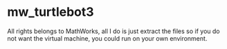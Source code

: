 # mw_turtlebot3
All rights belongs to MathWorks, all I do is just extract the files so if you do not want the virtual machine, you could run on your own environment.
